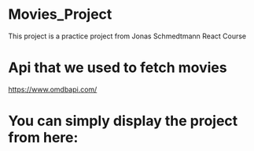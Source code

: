 # Movies_Project
This project is a practice project from Jonas Schmedtmann React Course

# Api that we used to fetch movies
https://www.omdbapi.com/ 

# You can simply display the project from here:



